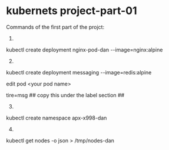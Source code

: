 # kubernets project-part-01
Commands of the first part of the projct:

1.
kubectl create deployment nginx-pod-dan --image=nginx:alpine

2.
kubectl create deployment messaging --image=redis:alpine

edit pod \<your pod name\>
  
tire=msg ## copy this under the label section ##

3.
kubectl create namespace apx-x998-dan

4.
kubectl get nodes -o json > /tmp/nodes-dan
